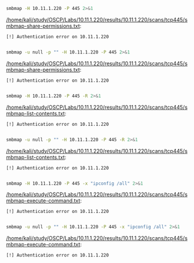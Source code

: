 ```bash
smbmap -H 10.11.1.220 -P 445 2>&1
```

[/home/kali/study/OSCP/Labs/10.11.1.220/results/10.11.1.220/scans/tcp445/smbmap-share-permissions.txt](file:///home/kali/study/OSCP/Labs/10.11.1.220/results/10.11.1.220/scans/tcp445/smbmap-share-permissions.txt):

```
[!] Authentication error on 10.11.1.220


```
```bash
smbmap -u null -p "" -H 10.11.1.220 -P 445 2>&1
```

[/home/kali/study/OSCP/Labs/10.11.1.220/results/10.11.1.220/scans/tcp445/smbmap-share-permissions.txt](file:///home/kali/study/OSCP/Labs/10.11.1.220/results/10.11.1.220/scans/tcp445/smbmap-share-permissions.txt):

```
[!] Authentication error on 10.11.1.220


```
```bash
smbmap -H 10.11.1.220 -P 445 -R 2>&1
```

[/home/kali/study/OSCP/Labs/10.11.1.220/results/10.11.1.220/scans/tcp445/smbmap-list-contents.txt](file:///home/kali/study/OSCP/Labs/10.11.1.220/results/10.11.1.220/scans/tcp445/smbmap-list-contents.txt):

```
[!] Authentication error on 10.11.1.220


```
```bash
smbmap -u null -p "" -H 10.11.1.220 -P 445 -R 2>&1
```

[/home/kali/study/OSCP/Labs/10.11.1.220/results/10.11.1.220/scans/tcp445/smbmap-list-contents.txt](file:///home/kali/study/OSCP/Labs/10.11.1.220/results/10.11.1.220/scans/tcp445/smbmap-list-contents.txt):

```
[!] Authentication error on 10.11.1.220


```
```bash
smbmap -H 10.11.1.220 -P 445 -x "ipconfig /all" 2>&1
```

[/home/kali/study/OSCP/Labs/10.11.1.220/results/10.11.1.220/scans/tcp445/smbmap-execute-command.txt](file:///home/kali/study/OSCP/Labs/10.11.1.220/results/10.11.1.220/scans/tcp445/smbmap-execute-command.txt):

```
[!] Authentication error on 10.11.1.220


```
```bash
smbmap -u null -p "" -H 10.11.1.220 -P 445 -x "ipconfig /all" 2>&1
```

[/home/kali/study/OSCP/Labs/10.11.1.220/results/10.11.1.220/scans/tcp445/smbmap-execute-command.txt](file:///home/kali/study/OSCP/Labs/10.11.1.220/results/10.11.1.220/scans/tcp445/smbmap-execute-command.txt):

```
[!] Authentication error on 10.11.1.220


```
